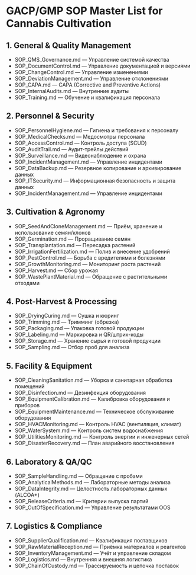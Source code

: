 # GACP/GMP SOP Master List for Cannabis Cultivation

## 1. General & Quality Management

- SOP_QMS_Governance.md — Управление системой качества
- SOP_DocumentControl.md — Управление документацией и версиями
- SOP_ChangeControl.md — Управление изменениями
- SOP_DeviationManagement.md — Управление отклонениями
- SOP_CAPA.md — CAPA (Corrective and Preventive Actions)
- SOP_InternalAudits.md — Внутренние аудиты
- SOP_Training.md — Обучение и квалификация персонала

## 2. Personnel & Security

- SOP_PersonnelHygiene.md — Гигиена и требования к персоналу
- SOP_MedicalChecks.md — Медосмотры персонала
- SOP_AccessControl.md — Контроль доступа (SCUD)
- SOP_AuditTrail.md — Аудит-трейлы действий
- SOP_Surveillance.md — Видеонаблюдение и охрана
- SOP_IncidentManagement.md — Управление инцидентами
- SOP_DataBackup.md — Резервное копирование и архивирование данных
- SOP_ITSecurity.md — Информационная безопасность и защита данных
- SOP_IncidentManagement.md — Управление инцидентами

## 3. Cultivation & Agronomy

- SOP_SeedAndCloneManagement.md — Приём, хранение и использование семян/клонов
- SOP_Germination.md — Проращивание семян
- SOP_Transplantation.md — Пересадка растений
- SOP_IrrigationFertilization.md — Полив и внесение удобрений
- SOP_PestControl.md — Борьба с вредителями и болезнями
- SOP_GrowthMonitoring.md — Мониторинг роста растений
- SOP_Harvest.md — Сбор урожая
- SOP_WastePlantMaterial.md — Обращение с растительными отходами

## 4. Post-Harvest & Processing

- SOP_DryingCuring.md — Сушка и кюринг
- SOP_Trimming.md — Тримминг (обрезка)
- SOP_Packaging.md — Упаковка готовой продукции
- SOP_Labeling.md — Маркировка и QR/штрих-коды
- SOP_Storage.md — Хранение сырья и готовой продукции
- SOP_Sampling.md — Отбор проб для анализа

## 5. Facility & Equipment

- SOP_CleaningSanitation.md — Уборка и санитарная обработка помещений
- SOP_Disinfection.md — Дезинфекция оборудования
- SOP_EquipmentCalibration.md — Калибровка оборудования и приборов
- SOP_EquipmentMaintenance.md — Техническое обслуживание оборудования
- SOP_HVACMonitoring.md — Контроль HVAC (вентиляция, климат)
- SOP_WaterSystem.md — Контроль систем водоснабжения
- SOP_UtilitiesMonitoring.md — Контроль энергии и инженерных сетей
- SOP_DisasterRecovery.md — План аварийного восстановления

## 6. Laboratory & QA/QC

- SOP_SampleHandling.md — Обращение с пробами
- SOP_AnalyticalMethods.md — Лабораторные методы анализа
- SOP_DataIntegrity.md — Целостность лабораторных данных (ALCOA+)
- SOP_ReleaseCriteria.md — Критерии выпуска партий
- SOP_OutOfSpecification.md — Управление результатами OOS

## 7. Logistics & Compliance

- SOP_SupplierQualification.md — Квалификация поставщиков
- SOP_RawMaterialReception.md — Приёмка материалов и реагентов
- SOP_InventoryManagement.md — Учёт и управление складом
- SOP_Logistics.md — Внутренняя и внешняя логистика
- SOP_ChainOfCustody.md — Трассируемость и цепочка поставок
